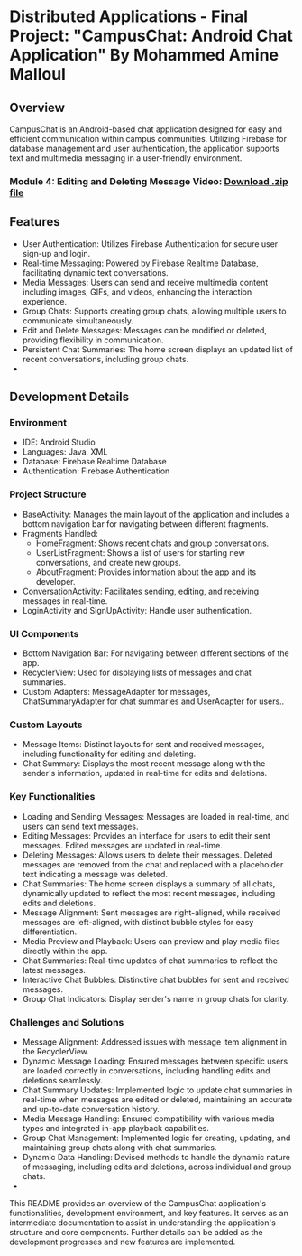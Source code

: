 # Distributed Applications - Final Project: "CampusChat: Android Chat Application" By Mohammed Amine Malloul

## Overview 
CampusChat is an Android-based chat application designed for easy and efficient communication within campus communities. Utilizing Firebase for database management and user authentication, the application supports text and multimedia messaging in a user-friendly environment.

### Module 4: Editing and Deleting Message Video: [Download .zip file](Module_4_Video-Mohammed_Amine_Malloul.zip)

## Features
- User Authentication: Utilizes Firebase Authentication for secure user sign-up and login.
- Real-time Messaging: Powered by Firebase Realtime Database, facilitating dynamic text conversations. 
- Media Messages: Users can send and receive multimedia content including images, GIFs, and videos, enhancing the interaction experience. 
- Group Chats: Supports creating group chats, allowing multiple users to communicate simultaneously. 
- Edit and Delete Messages: Messages can be modified or deleted, providing flexibility in communication. 
- Persistent Chat Summaries: The home screen displays an updated list of recent conversations, including group chats.
- 
## Development Details
### Environment
- IDE: Android Studio
- Languages: Java, XML 
- Database: Firebase Realtime Database 
- Authentication: Firebase Authentication

### Project Structure
- BaseActivity: Manages the main layout of the application and includes a bottom navigation bar for navigating between different fragments.
- Fragments Handled:
  - HomeFragment: Shows recent chats and group conversations.
  - UserListFragment: Shows a list of users for starting new conversations, and create new groups.
  - AboutFragment: Provides information about the app and its developer.
- ConversationActivity: Facilitates sending, editing, and receiving messages in real-time.
- LoginActivity and SignUpActivity: Handle user authentication.

### UI Components
- Bottom Navigation Bar: For navigating between different sections of the app. 
- RecyclerView: Used for displaying lists of messages and chat summaries.
- Custom Adapters: MessageAdapter for messages, ChatSummaryAdapter for chat summaries and UserAdapter for users..

### Custom Layouts
- Message Items: Distinct layouts for sent and received messages, including functionality for editing and deleting.
- Chat Summary: Displays the most recent message along with the sender's information, updated in real-time for edits and deletions.

### Key Functionalities
- Loading and Sending Messages: Messages are loaded in real-time, and users can send text messages.
- Editing Messages: Provides an interface for users to edit their sent messages. Edited messages are updated in real-time.
- Deleting Messages: Allows users to delete their messages. Deleted messages are removed from the chat and replaced with a placeholder text indicating a message was deleted.
- Chat Summaries: The home screen displays a summary of all chats, dynamically updated to reflect the most recent messages, including edits and deletions.
- Message Alignment: Sent messages are right-aligned, while received messages are left-aligned, with distinct bubble styles for easy differentiation.
- Media Preview and Playback: Users can preview and play media files directly within the app. 
- Chat Summaries: Real-time updates of chat summaries to reflect the latest messages. 
- Interactive Chat Bubbles: Distinctive chat bubbles for sent and received messages. 
- Group Chat Indicators: Display sender's name in group chats for clarity.

### Challenges and Solutions
- Message Alignment: Addressed issues with message item alignment in the RecyclerView.
- Dynamic Message Loading: Ensured messages between specific users are loaded correctly in conversations, including handling edits and deletions seamlessly.
- Chat Summary Updates: Implemented logic to update chat summaries in real-time when messages are edited or deleted, maintaining an accurate and up-to-date conversation history.
- Media Message Handling: Ensured compatibility with various media types and integrated in-app playback capabilities. 
- Group Chat Management: Implemented logic for creating, updating, and maintaining group chats along with chat summaries. 
- Dynamic Data Handling: Devised methods to handle the dynamic nature of messaging, including edits and deletions, across individual and group chats.
- 
This README provides an overview of the CampusChat application's functionalities, development environment, and key features. It serves as an intermediate documentation to assist in understanding the application's structure and core components. Further details can be added as the development progresses and new features are implemented.
